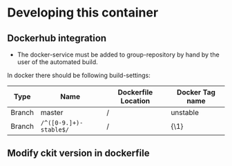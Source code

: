# Developing this container


## Dockerhub integration

- The docker-service must be added to group-repository by hand
  by the user of the automated build.
  
In docker there should be following build-settings:

| Type | Name | Dockerfile Location | Docker Tag name |
|--------|---------------|---------------------|--------------------|
| Branch | master                 | /                   | unstable   |
| Branch | `/^([0-9.]+)-stable$/` | /                   | {\1}       |

## Modify ckit version in dockerfile

